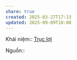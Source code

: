 ```yaml
---
share: true
created: 2025-03-27T17:13
updated: 2025-09-09T10:08
---
```

Khái niệm:: [Trục lợi](../../../%E2%9A%A1Hi%E1%BB%83u%20bi%E1%BA%BFt%20s%C3%A2u/%CE%9E%20Kh%C3%A1i%20ni%E1%BB%87m/Tr%E1%BB%A5c%20l%E1%BB%A3i.md)

Nguồn:: 
